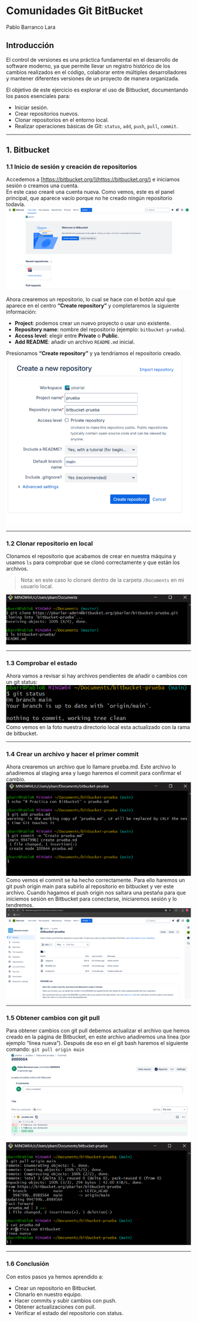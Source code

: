 # Comunidades Git BitBucket
Pablo Barranco Lara

## Introducción
El control de versiones es una práctica fundamental en el desarrollo de software moderno, ya que permite llevar un registro histórico de los cambios realizados en el código, colaborar entre múltiples desarrolladores y mantener diferentes versiones de un proyecto de manera organizada.  

El objetivo de este ejercicio es explorar el uso de Bitbucket, documentando los pasos esenciales para:  
- Iniciar sesión.  
- Crear repositorios nuevos.  
- Clonar repositorios en el entorno local.  
- Realizar operaciones básicas de Git: `status`, `add`, `push`, `pull`, `commit`.  

---

## 1. Bitbucket

### 1.1 Inicio de sesión y creación de repositorios
Accedemos a [https://bitbucket.org/](https://bitbucket.org/) e iniciamos sesión o creamos una cuenta.  
En este caso crearé una cuenta nueva. Como vemos, este es el panel principal, que aparece vacío porque no he creado ningún repositorio todavía.
![Imagen 1](Imagenes/panel_principal.png)  

Ahora crearemos un repositorio, lo cual se hace con el botón azul que aparece en el centro **“Create repository”** y completaremos la siguiente información:  
- **Project**: podemos crear un nuevo proyecto o usar uno existente.  
- **Repository name**: nombre del repositorio (ejemplo: `bitbucket-prueba`).  
- **Access level**: elegir entre **Private** o **Public**.  
- **Add README**: añadir un archivo `README.md` inicial.  

Presionamos **“Create repository”** y ya tendríamos el repositorio creado. 
![Imagen 2](Imagenes/crear_repositorios.png) 

---

### 1.2 Clonar repositorio en local
Clonamos el repositorio que acabamos de crear en nuestra máquina y usamos `ls` para comprobar que se clonó correctamente y que están los archivos.  

> Nota: en este caso lo clonaré dentro de la carpeta `/Documents` en mi usuario local. 

![Imagen 3](Imagenes/clonar.png) 

---

### 1.3 Comprobar el estado
Ahora vamos a revisar si hay archivos pendientes de añadir o cambios con un git status:
![Imagen 4](Imagenes/status.png)
Como vemos en la foto nuestra directorio local esta actualizado con la rama de bitbucket.

---

### 1.4 Crear un archivo y hacer el primer commit
Ahora crearemos un archivo que lo llamare prueba.md. Este archivo lo añadiremos al 	staging area y luego haremos el commit para confirmar el cambio.
![Imagen 5](Imagenes/commit.png)
Como vemos el commit se ha hecho correctamente. Para ello haremos un git push origin main para subirlo al repositorio en bitbucket y ver este archivo. Cuando hagamos el push origin nos saltara una pestaña para que iniciemos sesión en Bitbucket para conectarse, iniciaremos sesión y lo tendremos.
![Imagen 6](Imagenes/commit2.png)

---

### 1.5 Obtener cambios con git pull
Para obtener cambios con git pull debemos actualizar el archivo que hemos creado en la 	página de Bitbucket, en este archivo añadiremos una linea (por ejemplo “linea nueva”). 	Después de eso en el git bash haremos el siguiente comando: `git pull origin main`
![Imagen 7](Imagenes/pull.png)
![Imagen 8](Imagenes/pull2.png)

---

### 1.6 Conclusión
Con estos pasos ya hemos aprendido a:
-  Crear un repositorio en Bitbucket.
-  Clonarlo en nuestro equipo.
-  Hacer commits y subir cambios con push.
-  Obtener actualizaciones con pull.
- Verificar el estado del repositorio con status.
